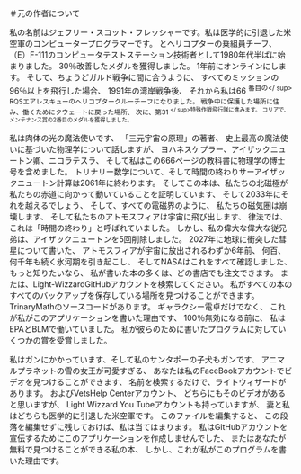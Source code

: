 ＃元の作者について

私の名前はジェフリー・スコット・フレッシャーです。私は医学的に引退した米空軍のコンピュータープログラマーです。
とヘリコプターの乗組員チーフ、
（E）F-111のコンピュータテストステーション技術者として1980年代半ばに始まりました。
30％改善したメダルを獲得しました。
1年前にオンラインにします。
そして、ちょうどガルド戦争に間に合うように、
すべてのミッションの96％以上を飛行した場合、
1991年の湾岸戦争後、
それから私は66 <sup>番目の</ sup> RQSエアレスキューのヘリコプタークルーチーフになりました。
戦争中に保護した場所に住み、働くためにクウェートに戻った場所、
次に、第31 <sup> </ sup>特殊作戦飛行隊に進みます。
コリアで、メンテナンス賞の2番目のメダルを獲得しました。

私は肉体の光の魔法使いです、
「三元宇宙の原理」の著者、
史上最高の魔法使いに基づいた物理学について話しますが、
ヨハネスケプラー、アイザックニュートン卿、ニコラテスラ、
そして私はこの666ページの教科書に物理学の博士号を含めました。
トリナリー数学について、そして時間の終わりサーアイザックニュートン計算は2061年に終わります。
そしてこの本は、私たちの北磁極が私たちの赤道に向かって動いていることを証明しています、
そして2033年にそれを越えるでしょう、
そして、すべての電磁界のように、
私たちの磁気圏は崩壊します、
そして私たちのアトモスフィアは宇宙に飛び出します、
律法では、これは「時間の終わり」と呼ばれていました。
しかし、私の偉大な偉大な従兄弟は、アイザックニュートンを5回削除しました。
2027年に地球に衝突した彗星について書いた、
アトモスフィアが宇宙に放出されるわずか6年前、
何百、何千年も続く氷河期を引き起こし、
そしてNASAはこれをすべて確認しました、
もっと知りたいなら、
私が書いた本の多くは、どの書店でも注文できます。
または、Light-WizzardGitHubアカウントを検索してください。
私がすべての本のすべてのバックアップを保存している場所を見つけることができます。
TrinaryMathのソースコードがあります。
ギャラクシー電卓だけでなく、
これが私がこのアプリケーションを書いた理由です、
100％無効になる前に、
私はEPAとBLMで働いていました。
私が彼らのために書いたプログラムに対していくつかの賞を受賞しました。

私はガンにかかっています、そして私のサンタポーの子犬もガンです、
アニマルプラネットの雪の女王が可愛すぎる、
あなたは私のFaceBookアカウントでビデオを見つけることができます、
名前を検索するだけで、ライトウィザードがあります。
およびVetsHelp Centerアカウント、
どちらにもそのビデオがあると思いますが、
Light Wizzard You Tubeアカウントも持っていますが、
妻と私はどちらも医学的に引退した米空軍です。
このファイルを編集すると、
この段落を編集せずに残しておけば、私は当てはまります。
私はGitHubアカウントを宣伝するためにこのアプリケーションを作成しませんでした、
またはあなたが無料で見つけることができる私の本、
しかし、これが私がこのプログラムを書いた理由です。